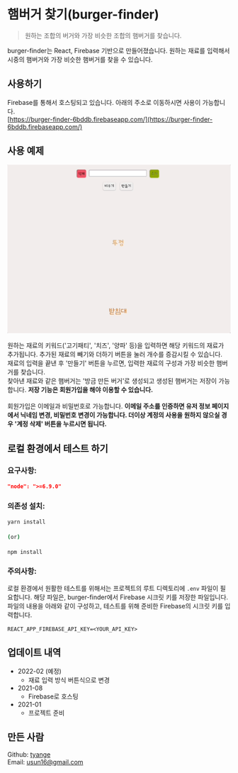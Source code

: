 # 햄버거 찾기(burger-finder)

  >원하는 조합의 버거와 가장 비슷한 조합의 햄버거를 찾습니다.

burger-finder는 React, Firebase 기반으로 만들어졌습니다. 원하는 재료를 입력해서 시중의 햄버거와 가장 비슷한 햄버거를 찾을 수 있습니다.

## 사용하기

Firebase를 통해서 호스팅되고 있습니다. 아래의 주소로 이동하시면 사용이 가능합니다.
<br>
[https://burger-finder-6bddb.firebaseapp.com/](https://burger-finder-6bddb.firebaseapp.com/)


## 사용 예제

![burger-finder-guide](./src/assets/images/find-hambuger__test-guide.gif)

원하는 재료의 키워드('고기패티', '치즈', '양파' 등)을 입력하면 해당 키워드의 재료가 추가됩니다. 추가된 재료의 빼기와 더하기 버튼을 눌러 개수를 증감시킬 수 있습니다.
<br>
재료의 입력을 끝낸 후 '만들기' 버튼을 누르면, 입력한 재료의 구성과 가장 비슷한 햄버거를 찾습니다.
<br>
찾아낸 재료와 같은 햄버거는 '방금 만든 버거'로 생성되고 생성된 햄버거는 저장이 가능합니다. **저장 기능은 회원가입을 해야 이용할 수 있습니다.**
<br>
<br>
회원가입은 이메일과 비밀번호로 가능합니다. **이메일 주소를 인증하면 유저 정보 페이지에서 닉네임 변경, 비밀번호 변경이 가능합니다. 더이상 계정의 사용을 원하지 않으실 경우 '계정 삭제' 버튼을 누르시면 됩니다.**


## 로컬 환경에서 테스트 하기

### 요구사항:
```json
"node": ">=6.9.0"
```

### 의존성 설치:
```sh
yarn install

(or)

npm install
```

### 주의사항:
로컬 환경에서 원활한 테스트를 위해서는 프로젝트의 루트 디렉토리에 `.env` 파일이 필요합니다. 해당 파일은, burger-finder에서 Firebase 시크릿 키를 저장한 파일입니다. 파일의 내용을 아래와 같이 구성하고, 테스트를 위해 준비한 Firebase의 시크릿 키를 입력합니다.

```env
REACT_APP_FIREBASE_API_KEY=<YOUR_API_KEY>
```


## 업데이트 내역

* 2022-02 (예정)
  - 재료 입력 방식 버튼식으로 변경
* 2021-08
  - Firebase로 호스팅
* 2021-01
  - 프로젝트 준비

## 만든 사람

Github: [tyange](https://github.com/tyange)
<br>
Email: [usun16@gmail.com](mailto:usun16@gmail.com)